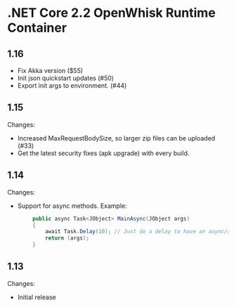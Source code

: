 <!--
#
# Licensed to the Apache Software Foundation (ASF) under one or more
# contributor license agreements.  See the NOTICE file distributed with
# this work for additional information regarding copyright ownership.
# The ASF licenses this file to You under the Apache License, Version 2.0
# (the "License"); you may not use this file except in compliance with
# the License.  You may obtain a copy of the License at
#
#     http://www.apache.org/licenses/LICENSE-2.0
#
# Unless required by applicable law or agreed to in writing, software
# distributed under the License is distributed on an "AS IS" BASIS,
# WITHOUT WARRANTIES OR CONDITIONS OF ANY KIND, either express or implied.
# See the License for the specific language governing permissions and
# limitations under the License.
#
-->

# .NET Core 2.2 OpenWhisk Runtime Container

## 1.16
- Fix Akka version ($55)
- Init json quickstart updates (#50)
- Export init args to environment. (#44)

## 1.15
Changes:
- Increased MaxRequestBodySize, so larger zip files can be uploaded (#33)
- Get the latest security fixes (apk upgrade) with every build.

## 1.14
Changes:
- Support for async methods. Example:

```csharp
        public async Task<JObject> MainAsync(JObject args)
        {
            await Task.Delay(10); // Just do a delay to have an async/await process occur.
            return (args);
        }
```

## 1.13
Changes:
- Initial release
